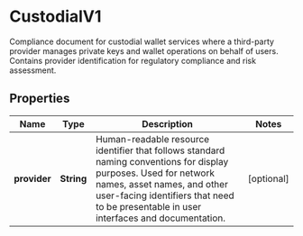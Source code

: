 

# CustodialV1

Compliance document for custodial wallet services where a third-party  provider manages private keys and wallet operations on behalf of users.  Contains provider identification for regulatory compliance and risk assessment.

## Properties

| Name | Type | Description | Notes |
|------------ | ------------- | ------------- | -------------|
|**provider** | **String** | Human-readable resource identifier that follows standard naming conventions for display purposes. Used for network names, asset names, and other user-facing identifiers that need to be presentable in user interfaces and documentation. |  [optional] |



